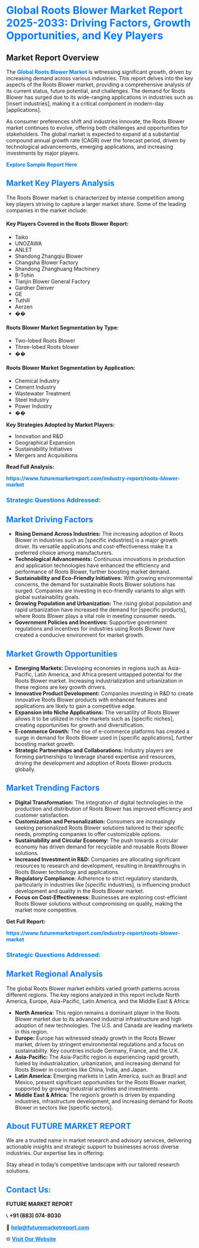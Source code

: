 <h1 style="color: #007BFF;">Global Roots Blower Market Report 2025-2033: Driving Factors, Growth Opportunities, and Key Players</h1>

<section id="overview">
<h2>Market Report Overview</h2>
<p>The <a href="https://www.futuremarketreport.com/industry-report/roots-blower-market" style="color: #007BFF; text-decoration: none;"><strong>Global Roots Blower Market</strong></a> is witnessing significant growth, driven by increasing demand across various industries. This report delves into the key aspects of the Roots Blower market, providing a comprehensive analysis of its current status, future potential, and challenges. The demand for Roots Blower has surged due to its wide-ranging applications in industries such as [insert industries], making it a critical component in modern-day [applications].</p>
<p>As consumer preferences shift and industries innovate, the Roots Blower market continues to evolve, offering both challenges and opportunities for stakeholders. The global market is expected to expand at a substantial compound annual growth rate (CAGR) over the forecast period, driven by technological advancements, emerging applications, and increasing investments by major players.</p>
</section>

<section id="overview">
<p><a href="https://www.futuremarketreport.com/request-sample/reportId=118647" style="color: #007BFF; text-decoration: none;"><strong>Explore Sample Report Here</strong></a></p>
</section>

<section id="key-players">
<h2 style="color: #007BFF;">Market Key Players Analysis</h2>
<p>The Roots Blower market is characterized by intense competition among key players striving to capture a larger market share. Some of the leading companies in the market include:</p>
<h4>Key Players Covered in the Roots Blower Report:</h4>
<ul><li>Taiko</li><li>UNOZAWA</li><li>ANLET</li><li>Shandong Zhangqiu Blower</li><li>Changsha Blower Factory</li><li>Shandong Zhanghuang Machinery</li><li>B-Tohin</li><li>Tianjin Blower General Factory</li><li>Gardner Denver</li><li>GE</li><li>Tuthill</li><li>Aerzen</li><li>��</li></ul>
<h4>Roots Blower Market Segmentation by Type:</h4>
<ul><li>Two-lobed Roots Blower</li><li>Three-lobed Roots blower</li><li>��</li></ul>

<h4>Roots Blower Market Segmentation by Application:</h4>
<ul><li>Chemical Industry</li><li>Cement Industry</li><li>Wastewater Treatment</li><li>Steel Industry</li><li>Power Industry</li><li>��</li></ul>
<p><strong>Key Strategies Adopted by Market Players:</strong></p>
<ul>
<li>Innovation and R&D</li>
<li>Geographical Expansion</li>
<li>Sustainability Initiatives</li>
<li>Mergers and Acquisitions</li>
</ul>
</section>

<section>
<p><strong>Read Full Analysis: </strong></p><a href="https://www.futuremarketreport.com/industry-report/roots-blower-market" style="color: #007BFF; text-decoration: none;"><strong>https://www.futuremarketreport.com/industry-report/roots-blower-market</strong></a>
<h3 style="color: #007BFF;">Strategic Questions Addressed:</h3>
</section>

<section id="driving-factors">
<h2 style="color: #007BFF;">Market Driving Factors</h2>
<ul>
<li><strong>Rising Demand Across Industries:</strong> The increasing adoption of Roots Blower in industries such as [specific industries] is a major growth driver. Its versatile applications and cost-effectiveness make it a preferred choice among manufacturers.</li>
<li><strong>Technological Advancements:</strong> Continuous innovations in production and application technologies have enhanced the efficiency and performance of Roots Blower, further boosting market demand.</li>
<li><strong>Sustainability and Eco-Friendly Initiatives:</strong> With growing environmental concerns, the demand for sustainable Roots Blower solutions has surged. Companies are investing in eco-friendly variants to align with global sustainability goals.</li>
<li><strong>Growing Population and Urbanization:</strong> The rising global population and rapid urbanization have increased the demand for [specific products], where Roots Blower plays a vital role in meeting consumer needs.</li>
<li><strong>Government Policies and Incentives:</strong> Supportive government regulations and incentives for industries using Roots Blower have created a conducive environment for market growth.</li>
</ul>
</section>

<section id="growth-opportunities">
<h2 style="color: #007BFF;">Market Growth Opportunities</h2>
<ul>
<li><strong>Emerging Markets:</strong> Developing economies in regions such as Asia-Pacific, Latin America, and Africa present untapped potential for the Roots Blower market. Increasing industrialization and urbanization in these regions are key growth drivers.</li>
<li><strong>Innovative Product Development:</strong> Companies investing in R&D to create innovative Roots Blower products with enhanced features and applications are likely to gain a competitive edge.</li>
<li><strong>Expansion into Niche Applications:</strong> The versatility of Roots Blower allows it to be utilized in niche markets such as [specific niches], creating opportunities for growth and diversification.</li>
<li><strong>E-commerce Growth:</strong> The rise of e-commerce platforms has created a surge in demand for Roots Blower used in [specific applications], further boosting market growth.</li>
<li><strong>Strategic Partnerships and Collaborations:</strong> Industry players are forming partnerships to leverage shared expertise and resources, driving the development and adoption of Roots Blower products globally.</li>
</ul>
</section>

<section id="trending-factors">
<h2 style="color: #007BFF;">Market Trending Factors</h2>
<ul>
<li><strong>Digital Transformation:</strong> The integration of digital technologies in the production and distribution of Roots Blower has improved efficiency and customer satisfaction.</li>
<li><strong>Customization and Personalization:</strong> Consumers are increasingly seeking personalized Roots Blower solutions tailored to their specific needs, prompting companies to offer customizable options.</li>
<li><strong>Sustainability and Circular Economy:</strong> The push towards a circular economy has driven demand for recyclable and reusable Roots Blower solutions.</li>
<li><strong>Increased Investment in R&D:</strong> Companies are allocating significant resources to research and development, resulting in breakthroughs in Roots Blower technology and applications.</li>
<li><strong>Regulatory Compliance:</strong> Adherence to strict regulatory standards, particularly in industries like [specific industries], is influencing product development and quality in the Roots Blower market.</li>
<li><strong>Focus on Cost-Effectiveness:</strong> Businesses are exploring cost-efficient Roots Blower solutions without compromising on quality, making the market more competitive.</li>
</ul>
</section>

<section>
<p><strong>Get Full Report: </strong></p><a href="https://www.futuremarketreport.com/industry-report/roots-blower-market" style="color: #007BFF; text-decoration: none;"><strong>https://www.futuremarketreport.com/industry-report/roots-blower-market</strong></a>
<h3 style="color: #007BFF;">Strategic Questions Addressed:</h3>
</section>


<section id="regional-analysis">
<h2 style="color: #007BFF;">Market Regional Analysis</h2>
<p>The global Roots Blower market exhibits varied growth patterns across different regions. The key regions analyzed in this report include North America, Europe, Asia-Pacific, Latin America, and the Middle East & Africa:</p>
<ul>
<li><strong>North America:</strong> This region remains a dominant player in the Roots Blower market due to its advanced industrial infrastructure and high adoption of new technologies. The U.S. and Canada are leading markets in this region.</li>
<li><strong>Europe:</strong> Europe has witnessed steady growth in the Roots Blower market, driven by stringent environmental regulations and a focus on sustainability. Key countries include Germany, France, and the U.K.</li>
<li><strong>Asia-Pacific:</strong> The Asia-Pacific region is experiencing rapid growth, fueled by industrialization, urbanization, and increasing demand for Roots Blower in countries like China, India, and Japan.</li>
<li><strong>Latin America:</strong> Emerging markets in Latin America, such as Brazil and Mexico, present significant opportunities for the Roots Blower market, supported by growing industrial activities and investments.</li>
<li><strong>Middle East & Africa:</strong> The region’s growth is driven by expanding industries, infrastructure development, and increasing demand for Roots Blower in sectors like [specific sectors].</li>
</ul>
</section>

<footer>
<h2 style="color: #007BFF;">About FUTURE MARKET REPORT</h2>
<p>We are a trusted name in market research and advisory services, delivering actionable insights and strategic support to businesses across diverse industries. Our expertise lies in offering:</p>

<p>Stay ahead in today’s competitive landscape with our tailored research solutions.</p>

<h2 style="color: #007BFF;">Contact Us:</h2>
<p><strong>FUTURE MARKET REPORT</strong></p>
<p>📞 <strong>+91 (883) 074-8030</strong></p>
<p>📧 <strong><a href="mailto:help@futuremarketreport.com" style="color: #007BFF;">help@futuremarketreport.com</a></strong></p>
<p>🌐 <strong><a href="https://www.futuremarketreport.com/" style="color: #007BFF;">Visit Our Website</a></strong></p>
</footer>